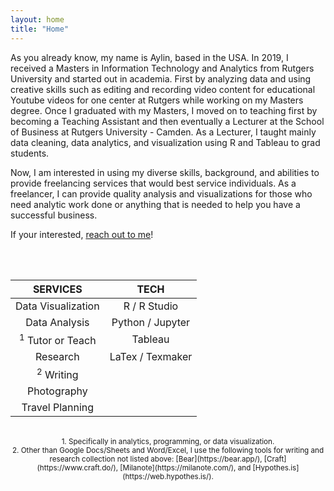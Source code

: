 ```yaml
---
layout: home
title: "Home"
---
```


As you already know, my name is Aylin, based in the USA. In 2019, I received a Masters in Information Technology and Analytics from Rutgers University and started out in academia. First by analyzing data and using creative skills such as editing and recording video content for educational Youtube videos for one center at Rutgers while working on my Masters degree. Once I graduated with my Masters, I moved on to teaching first by becoming a Teaching Assistant and then eventually a Lecturer at the School of Business at Rutgers University - Camden. As a Lecturer, I taught mainly data cleaning, data analytics, and visualization using R and Tableau to grad students.  

Now, I am interested in using my diverse skills, background, and abilities to provide freelancing services that would best service individuals. As a freelancer, I can provide quality analysis and visualizations for those who need analytic work done or anything that is needed to help you have a successful business. 

If your interested, [reach out to me](mailto:akosar077@gmail.com)!

<br>
<br>
<center>

 SERVICES                                                   |  TECH         
:----------------------------------------------------------:| :-----------------:
  Data Visualization                                        |  R / R Studio     
  Data Analysis                                             |  Python / Jupyter  
  <sup>1</sup> Tutor or Teach                               |  Tableau          
  Research                                                  |    LaTex / Texmaker  
<sup>2</sup>  Writing                                       |      
  Photography                                               |         
  Travel Planning                                           |    

 
 <br>
 <sup> 1. Specifically in analytics, programming, or data visualization.</sup> <br>
 <sup> 2. Other than Google Docs/Sheets and Word/Excel, I use the following tools for writing and research collection not listed above: [Bear](https://bear.app/), [Craft](https://www.craft.do/), [Milanote](https://milanote.com/), and [Hypothes.is](https://web.hypothes.is/). </sup> <br>

</center>
<br>
